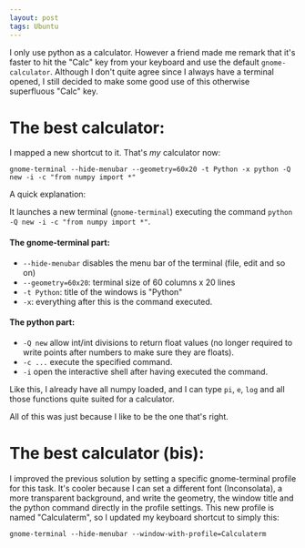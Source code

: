 ```yaml
---
layout: post
tags: Ubuntu
---
```


I only use python as a calculator. However a friend made me remark that it's
faster to hit the "Calc" key from your keyboard and use the default
`gnome-calculator`.  Although I don't quite agree since I always have a
terminal opened, I still decided to make some good use of this otherwise
superfluous "Calc" key.


# The best calculator:

I mapped a new shortcut to it. That's *my* calculator now:

    gnome-terminal --hide-menubar --geometry=60x20 -t Python -x python -Q new -i -c "from numpy import *"

A quick explanation:

It launches a new terminal (`gnome-terminal`) executing the command `python -Q new -i -c "from
numpy import *"`.

#### The gnome-terminal part:

* `--hide-menubar` disables the menu bar of the terminal (file, edit and so on)
* `--geometry=60x20`: terminal size of 60 columns x 20 lines
* `-t Python`: title of the windows is "Python"
* `-x`: everything after this is the command executed.

#### The python part:

* `-Q new` allow int/int divisions to return float values (no longer required
	to write points after numbers to make sure they are floats).
* `-c ...` execute the specified command.
* `-i` open the interactive shell after having executed the command.

Like this, I already have all numpy loaded, and I can type `pi`, `e`, `log` and
all those functions quite suited for a calculator.

All of this was just because I like to be the one that's right.

# The best calculator (bis):

I improved the previous solution by setting a specific gnome-terminal profile
for this task. It's cooler because I can set a different font (Inconsolata), a
more transparent background, and write the geometry, the window title and the
python command directly in the profile settings. This new profile is named
"Calculaterm", so I updated my keyboard shortcut to simply this:

    gnome-terminal --hide-menubar --window-with-profile=Calculaterm

